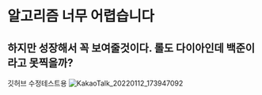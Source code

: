 # 알고리즘 너무 어렵습니다
## 하지만 성장해서 꼭 보여줄것이다. 롤도 다이아인데 백준이라고 못찍을까?
깃허브 수정테스트용
![KakaoTalk_20220112_173947092](https://user-images.githubusercontent.com/76519060/149092960-82d128f8-bac5-4874-8fbc-ae2d64b382e6.jpg)
